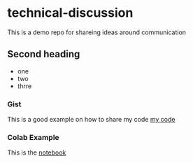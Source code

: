 # technical-discussion
This is a demo repo for shareing ideas around communication

## Second heading

* one
* two
* thrre

### Gist

This is a good example on how to share my code [my code](https://gist.github.com/Alexdhdiez/ed46ab6254780cda1be59e3f9ad4dba2)

### Colab Example

This is the [notebook](https://github.com/Alexdhdiez/technical-discussion/blob/main/technical_docs.ipynb)
